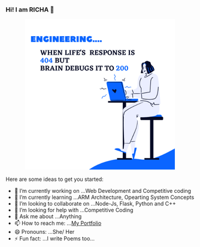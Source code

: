 ### Hi! I am RICHA 👋
<p align="center">
 <img width="400" src="https://raw.githubusercontent.com/200Richa/200Richa/main/images/mardown-image.png">
 </p>

Here are some ideas to get you started:

- 🔭 I’m currently working on ...Web Development and Competitive coding
- 🌱 I’m currently learning ...ARM Architecture, Opearting System Concepts
- 👯 I’m looking to collaborate on ...Node-Js, Flask, Python and C++
- 🤔 I’m looking for help with ...Competitive Coding
- 💬 Ask me about ...Anything
- 📫 How to reach me: ...[My Portfolio](https://200richa.github.io/Portfolio/)
- 😄 Pronouns: ...She/ Her
- ⚡ Fun fact: ...I write Poems too...

